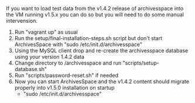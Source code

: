 
If you want to load test data from the v1.4.2 release of archivesspace into the VM running v1.5.x you can do so
but you will need to do some manual intervension.

1. Run "vagrant up" as usual
2. Run the setup/final-installation-steps.sh script but don't start ArchivesSpace with "sudo /etc/init.d/archivesspace"
3. Using the MySQL client drop and re-create the archivesspace database using your version 1.4.2 data
4. Change directory to /archivesspace and run "scripts/setup-database.sh"
5. Run "scripts/password-reset.sh" if needed
6. Now you can start ArchivesSpace and the v1.4.2 content should migrate properly into v1.5.0 installation on startup
    + "sudo /etc/init.d/archivesspace"


